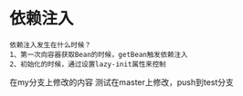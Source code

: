 # 依赖注入
~~~ 
依赖注入发生在什么时候？
1、第一次向容器获取Bean的时候，getBean触发依赖注入
2、初始化的时候，通过设置lazy-init属性来控制
~~~
在my分支上修改的内容
测试在master上修改，push到test分支